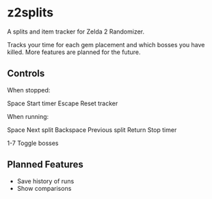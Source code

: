 # z2splits

A splits and item tracker for Zelda 2 Randomizer.

Tracks your time for each gem placement and which bosses you have killed.  More
features are planned for the future.

## Controls

When stopped:

  Space     Start timer
  Escape    Reset tracker

When running:

  Space       Next split
  Backspace   Previous split
  Return      Stop timer

  1-7         Toggle bosses

## Planned Features

 * Save history of runs
 * Show comparisons

